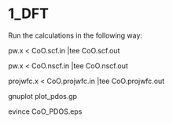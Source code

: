 # 1_DFT

Run the calculations in the following way:

pw.x < CoO.scf.in |tee CoO.scf.out

pw.x < CoO.nscf.in |tee CoO.nscf.out

projwfc.x < CoO.projwfc.in |tee CoO.projwfc.out

gnuplot plot_pdos.gp

evince CoO_PDOS.eps
